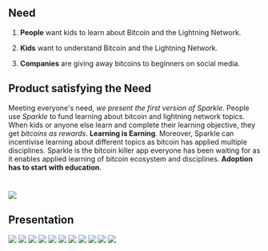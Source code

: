 ## Need

1. **People** want kids to learn about Bitcoin and the Lightning Network. 

1. **Kids** want to understand Bitcoin and the Lightning Network. 

1. **Companies** are giving away bitcoins to beginners on social media.


## Product satisfying the Need

Meeting everyone's need, *we present the first version of Sparkle*. 
People use *Sparkle* to fund learning about bitcoin and lightning network topics. 
When kids or anyone else learn and complete their learning objective, they get *bitcoins as rewards*. **Learning is Earning**.
Moreover, Sparkle can incentivise learning about different topics as bitcoin has applied multiple disciplines.
Sparkle is the bitcoin killer app everyone has been waiting for as it enables applied learning of bitcoin ecosystem and disciplines.
**Adoption has to start with education**.

#
[![](http://img.youtube.com/vi/s4g1XFU8Gto/0.jpg)](http://www.youtube.com/watch?v=s4g1XFU8Gto "Sparkle")

## Presentation
<img src=https://github.com/jmjes/Sparkle/blob/master/images/Slide_1_1.jpg>
<img src=https://github.com/jmjes/Sparkle/blob/master/images/Slide_2.jpg>
<img src=https://github.com/jmjes/Sparkle/blob/master/images/Slide_3.jpg>
<img src=https://github.com/jmjes/Sparkle/blob/master/images/Slide_4.jpg>
<img src=https://github.com/jmjes/Sparkle/blob/master/images/Slide_5.jpg>
<img src=https://github.com/jmjes/Sparkle/blob/master/images/Slide_6.jpg>
<img src=https://github.com/jmjes/Sparkle/blob/master/images/Slide_7.jpg>
<img src=https://github.com/jmjes/Sparkle/blob/master/images/Slide_8.jpg>
<img src=https://github.com/jmjes/Sparkle/blob/master/images/Slide_9.jpg>
<img src=https://github.com/jmjes/Sparkle/blob/master/images/Slide_10.jpg>
<img src=https://github.com/jmjes/Sparkle/blob/master/images/Slide_11.jpg>
